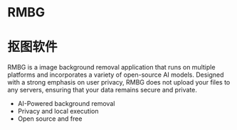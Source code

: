 # RMBG
# 抠图软件

RMBG is a image background removal application that runs on multiple platforms and incorporates a variety of open-source AI models. Designed with a strong emphasis on user privacy, RMBG does not upload your files to any servers, ensuring that your data remains secure and private.

- AI-Powered background removal
- Privacy and local execution
- Open source and free
